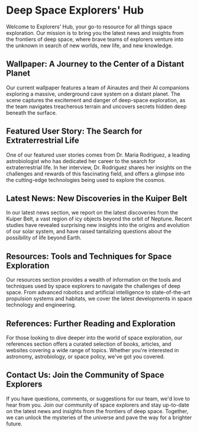 <!--font:Montserrat-->

# Deep Space Explorers' Hub

Welcome to Explorers' Hub, your go-to resource for all things space exploration. Our mission is to bring you the latest news and insights from the frontiers of deep space, where brave teams of explorers venture into the unknown in search of new worlds, new life, and new knowledge.

## Wallpaper: A Journey to the Center of a Distant Planet

Our current wallpaper features a team of Ainautes and their AI companions exploring a massive, underground cave system on a distant planet. The scene captures the excitement and danger of deep-space exploration, as the team navigates treacherous terrain and uncovers secrets hidden deep beneath the surface.

## Featured User Story: The Search for Extraterrestrial Life

One of our featured user stories comes from Dr. Maria Rodriguez, a leading astrobiologist who has dedicated her career to the search for extraterrestrial life. In her interview, Dr. Rodriguez shares her insights on the challenges and rewards of this fascinating field, and offers a glimpse into the cutting-edge technologies being used to explore the cosmos.

## Latest News: New Discoveries in the Kuiper Belt

In our latest news section, we report on the latest discoveries from the Kuiper Belt, a vast region of icy objects beyond the orbit of Neptune. Recent studies have revealed surprising new insights into the origins and evolution of our solar system, and have raised tantalizing questions about the possibility of life beyond Earth.

## Resources: Tools and Techniques for Space Exploration

Our resources section provides a wealth of information on the tools and techniques used by space explorers to navigate the challenges of deep space. From advanced robotics and artificial intelligence to state-of-the-art propulsion systems and habitats, we cover the latest developments in space technology and engineering.

## References: Further Reading and Exploration

For those looking to dive deeper into the world of space exploration, our references section offers a curated selection of books, articles, and websites covering a wide range of topics. Whether you're interested in astronomy, astrobiology, or space policy, we've got you covered.

## Contact Us: Join the Community of Space Explorers

If you have questions, comments, or suggestions for our team, we'd love to hear from you. Join our community of space explorers and stay up-to-date on the latest news and insights from the frontiers of deep space. Together, we can unlock the mysteries of the universe and pave the way for a brighter future.

<!--

Write me content for website with wallpaper which alt text is:

"A team of Ainautes and their AI companions exploring a massive, underground cave system on a distant planet."

The name/title of the page should not be 1:1 copy of the alt text but rather a real content of the website which is using this wallpaper.

- Use markdown format 
- Start with heading
- Heading should be short and concise
- The content should look like a real website 
- The website should not be about the wallpaper, wallpaper is just a related background
- Heading should be contain work "wallpaper" or "background"
- Include real sections like references, contact, user stories, etc. use things relevant to the page purpose.
- Feel free to use structure like headings, bullets, numbering, blockquotes, paragraphs, horizontal lines, etc.
- You can use formatting like bold or _italic_
- You can include UTF-8 emojis
- Links should be only #hash anchors (and you can refer to the document itself)
- Do not include images


---


# Explorers' Hub: Uncovering the Mysteries of Deep Space

Welcome to Explorers' Hub, your go-to resource for all things space exploration. Our mission is to bring you the latest news and insights from the frontiers of deep space, where brave teams of explorers venture into the unknown in search of new worlds, new life, and new knowledge.

## Wallpaper: A Journey to the Center of a Distant Planet

Our current wallpaper features a team of Ainautes and their AI companions exploring a massive, underground cave system on a distant planet. The scene captures the excitement and danger of deep-space exploration, as the team navigates treacherous terrain and uncovers secrets hidden deep beneath the surface.

## Featured User Story: The Search for Extraterrestrial Life

One of our featured user stories comes from Dr. Maria Rodriguez, a leading astrobiologist who has dedicated her career to the search for extraterrestrial life. In her interview, Dr. Rodriguez shares her insights on the challenges and rewards of this fascinating field, and offers a glimpse into the cutting-edge technologies being used to explore the cosmos.

## Latest News: New Discoveries in the Kuiper Belt

In our latest news section, we report on the latest discoveries from the Kuiper Belt, a vast region of icy objects beyond the orbit of Neptune. Recent studies have revealed surprising new insights into the origins and evolution of our solar system, and have raised tantalizing questions about the possibility of life beyond Earth.

## Resources: Tools and Techniques for Space Exploration

Our resources section provides a wealth of information on the tools and techniques used by space explorers to navigate the challenges of deep space. From advanced robotics and artificial intelligence to state-of-the-art propulsion systems and habitats, we cover the latest developments in space technology and engineering.

## References: Further Reading and Exploration

For those looking to dive deeper into the world of space exploration, our references section offers a curated selection of books, articles, and websites covering a wide range of topics. Whether you're interested in astronomy, astrobiology, or space policy, we've got you covered.

## Contact Us: Join the Community of Space Explorers

If you have questions, comments, or suggestions for our team, we'd love to hear from you. Join our community of space explorers and stay up-to-date on the latest news and insights from the frontiers of deep space. Together, we can unlock the mysteries of the universe and pave the way for a brighter future.


---


Write me a Google font which is best fitting for the website.

Pick from the list:
- Cinzel
- Lobster
- Dancing Script
- Cinzel Decorative
- Great Vibes
- Montserrat
- Roboto
- Barlow Condensed
- Lato
- Poppins
- Cormorant Garamond
- Inter
- Orbitron
- Futura
- IBM Plex Sans
- Playfair Display
- Exo 2
- Raleway
- Cabin
- Open Sans
- Creepster
- Alegreya


Write just the font name nothing else.


---


Montserrat

-->
